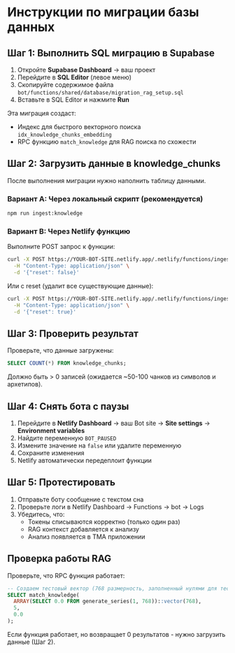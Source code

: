 # Инструкции по миграции базы данных

## Шаг 1: Выполнить SQL миграцию в Supabase

1. Откройте **Supabase Dashboard** → ваш проект
2. Перейдите в **SQL Editor** (левое меню)
3. Скопируйте содержимое файла `bot/functions/shared/database/migration_rag_setup.sql`
4. Вставьте в SQL Editor и нажмите **Run**

Эта миграция создаст:
- Индекс для быстрого векторного поиска `idx_knowledge_chunks_embedding`
- RPC функцию `match_knowledge` для RAG поиска по схожести

## Шаг 2: Загрузить данные в knowledge_chunks

После выполнения миграции нужно наполнить таблицу данными.

### Вариант A: Через локальный скрипт (рекомендуется)

```bash
npm run ingest:knowledge
```

### Вариант B: Через Netlify функцию

Выполните POST запрос к функции:

```bash
curl -X POST https://YOUR-BOT-SITE.netlify.app/.netlify/functions/ingest-knowledge \
  -H "Content-Type: application/json" \
  -d '{"reset": false}'
```

Или с reset (удалит все существующие данные):

```bash
curl -X POST https://YOUR-BOT-SITE.netlify.app/.netlify/functions/ingest-knowledge \
  -H "Content-Type: application/json" \
  -d '{"reset": true}'
```

## Шаг 3: Проверить результат

Проверьте, что данные загружены:

```sql
SELECT COUNT(*) FROM knowledge_chunks;
```

Должно быть > 0 записей (ожидается ~50-100 чанков из символов и архетипов).

## Шаг 4: Снять бота с паузы

1. Перейдите в **Netlify Dashboard** → ваш Bot site → **Site settings** → **Environment variables**
2. Найдите переменную `BOT_PAUSED`
3. Измените значение на `false` или удалите переменную
4. Сохраните изменения
5. Netlify автоматически передеплоит функции

## Шаг 5: Протестировать

1. Отправьте боту сообщение с текстом сна
2. Проверьте логи в Netlify Dashboard → Functions → bot → Logs
3. Убедитесь, что:
   - Токены списываются корректно (только один раз)
   - RAG контекст добавляется к анализу
   - Анализ появляется в TMA приложении

## Проверка работы RAG

Проверьте, что RPC функция работает:

```sql
-- Создаем тестовый вектор (768 размерность, заполненный нулями для теста)
SELECT match_knowledge(
  ARRAY(SELECT 0.0 FROM generate_series(1, 768))::vector(768),
  5,
  0.0
);
```

Если функция работает, но возвращает 0 результатов - нужно загрузить данные (Шаг 2).

